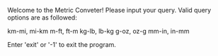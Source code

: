 Welcome to the Metric Conveter!
Please input your query. Valid query options are as followed:

km-mi, mi-km
m-ft, ft-m
kg-lb, lb-kg
g-oz, oz-g
mm-in, in-mm

Enter 'exit' or '-1' to exit the program.